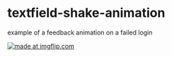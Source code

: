 # textfield-shake-animation
example of a feedback animation on a failed login

<a href="https://imgflip.com/gif/31msz1"><img src="https://i.imgflip.com/31msz1.gif" title="made at imgflip.com"/></a>

